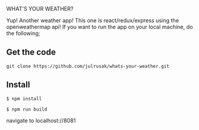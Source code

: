WHAT'S YOUR WEATHER?

Yup! Another weather app! This one is react/redux/express using the openweathermap api!
If you want to run the app on your local machine, do the following;

## Get the code
`git clone https://github.com/julrusak/whats-your-weather.git`

## Install
```
$ npm install

$ npm run build
```

navigate to localhost://8081



